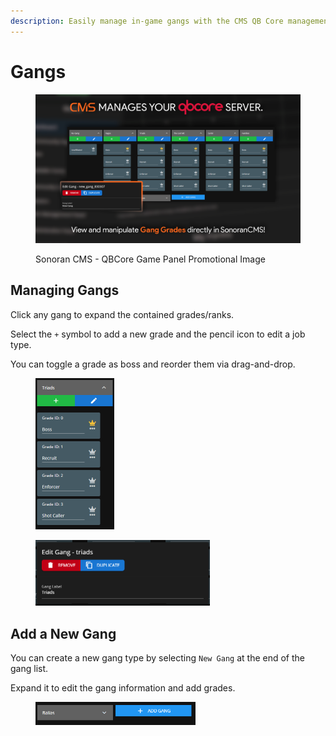 ```yaml
---
description: Easily manage in-game gangs with the CMS QB Core management panel!
---
```


# Gangs

<figure><img src="../../../.gitbook/assets/qbcore_gangs.png" alt=""><figcaption><p>Sonoran CMS - QBCore Game Panel Promotional Image</p></figcaption></figure>

## Managing Gangs

Click any gang to expand the contained grades/ranks.

Select the `+` symbol to add a new grade and the pencil icon to edit a job type.

You can toggle a grade as boss and reorder them via drag-and-drop.

<div align="left">

<figure><img src="../../../.gitbook/assets/image (28).png" alt="" width="126"><figcaption></figcaption></figure>

 

<figure><img src="../../../.gitbook/assets/image (24).png" alt="" width="279"><figcaption></figcaption></figure>

</div>

## Add a New Gang

You can create a new gang type by selecting `New Gang` at the end of the gang list.

Expand it to edit the gang information and add grades.

<figure><img src="../../../.gitbook/assets/image (26).png" alt="" width="256"><figcaption></figcaption></figure>
